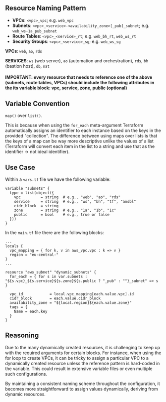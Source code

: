 ## Resource Naming Pattern

- **VPCs**: `<vpc>_vpc`; e.g. `web_vpc`
- **Subnets**: `<vpc>_<service>-<availability_zone>[_pub]_subnet`; e.g. `web_ws-1a_pub_subnet`
- **Route Tables**: `<vpc>_<service>_rt`; e.g. `web_bh_rt`, `web_ws_rt`
- **Security Groups**: `<vpc>_<service>_sg`; e.g. `web_ws_sg`

**VPCs**: `web`, `ao`, `rds`

**SERVICES**: `ws` (web server), `ao` (automation and orchestration), `rds`, `bh` (bastion host), `db`, `nat`

#### IMPORTANT: every resource that needs to reference one of the above (subnets, route tables, VPCs) should include the following attributes in the its variable block: vpc, service, zone, public (optional)


## Variable Convention

`map()` over `list()`.

This is because when using the `for_each` meta-argument Terraform automatically assigns an identifier to each instance based on the keys in the provided "collection". The difference between using maps over lists is that the keys of a map can be way more descriptive unlike the values of a list (Terraform will convert each item in the list to a string and use that as the identifier → not ideal identifier).

## Use Case

Within a `vars.tf` file we have the following variable:

```hcl
variable "subnets" {
  type = list(object({
    vpc         = string  # e.g., "web", "ao", "rds"
    service     = string  # e.g., "ws", "bh", "tf", "ansbl"
    cidr_block  = string  
    zone        = string  # e.g., "1a", "1b", "1c"
    public      = bool    # e.g., true or false
  }))
}
```
In the `main.tf` file there are the following blocks:

```hcl
...
locals {
  vpc_mapping = { for k, v in aws_vpc.vpc : k => v }
  region = "eu-central-"
}
...

resource "aws_subnet" "dynamic_subnets" {
  for_each = { for s in var.subnets : "${s.vpc}_${s.service}${s.zone}${s.public ? "_pub" : ""}_subnet" => s }

  vpc_id            = local.vpc_mapping[each.value.vpc].id
  cidr_block        = each.value.cidr_block
  availability_zone = "${local.region}${each.value.zone}"
  tags = {
    Name = each.key
  }
}
```

## Reasoning

Due to the many dynamically created resources, it is challenging to keep up with the required arguments for certain blocks. For instance, when using the for loop to create VPCs, it can be tricky to assign a particular VPC to a dynamically created resource unless the reference pattern is hard-coded in the variable. This could result in extensive variable files or even multiple such configurations.

By maintaining a consistent naming scheme throughout the configuration, it becomes more straightforward to assign values dynamically, deriving from dynamic resources.
